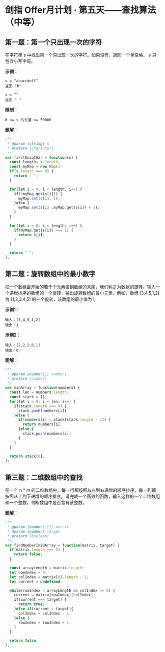 # 剑指 Offer月计划 · 第五天——查找算法（中等）



## 第一题：第一个只出现一次的字符

在字符串 s 中找出第一个只出现一次的字符。如果没有，返回一个单空格。 s 只包含小写字母。

**示例：**

```
s = "abaccdeff"
返回 "b"

s = "" 
返回 " "
```

**限制：**

`0 <= s 的长度 <= 50000`

**题解：**

```javascript
/**
 * @param {string} s
 * @return {character}
 */
var firstUniqChar = function(s) {
  const length= s.length;
  const myMap = new Map();
  if(s.length === 0) {
    return " ";
  }

  for(let i = 0; i < length; i++) {
    if(!myMap.get(s[i])) {
      myMap.set(s[i], 1);
    }else {
      myMap.set(s[i] ,myMap.get(s[i]) + 1);
    }
  }

  for(let i = 0; i < length; i++) {
    if(myMap.get(s[i]) === 1) {
      return s[i];
    }
  }

  return " ";
};
```



## 第二题：旋转数组中的最小数字

把一个数组最开始的若干个元素搬到数组的末尾，我们称之为数组的旋转。输入一个递增排序的数组的一个旋转，输出旋转数组的最小元素。例如，数组 [3,4,5,1,2] 为 [1,2,3,4,5] 的一个旋转，该数组的最小值为1。

**示例1：**

```
输入：[3,4,5,1,2]
输出：1
```

**示例2：**

```
输入：[2,2,2,0,1]
输出：0
```

**题解：**

```javascript
/**
 * @param {number[]} numbers
 * @return {number}
 */
var minArray = function(numbers) {
  const len = numbers.length;
  const stack = [];
  for(let i = 0; i < len; i++) {
    if(stack.length === 0) {
      stack.push(numbers[i])
    }else {
      if(numbers[i] < stack[stack.length - 1]) {
        return numbers[i];
      }else {
        stack.push(numbers[i])
      }
    }
  }

  return stack[0];
};
```



## 第三题：二维数组中的查找

在一个 n * m 的二维数组中，每一行都按照从左到右递增的顺序排序，每一列都按照从上到下递增的顺序排序。请完成一个高效的函数，输入这样的一个二维数组和一个整数，判断数组中是否含有该整数。

**题解：**

```javascript
/**
 * @param {number[][]} matrix
 * @param {number} target
 * @return {boolean}
 */
var findNumberIn2DArray = function(matrix, target) {
  if(matrix.length === 0) {
    return false;
  }

  const arrayLength = matrix.length;
  let rowIndex = 0;
  let colIndex = matrix[0].length - 1;
  let current = undefined;

  while(rowIndex < arrayLength && colIndex >= 0) {
    current = matrix[rowIndex][colIndex];
    if(current === target) {
      return true;
    }else if(current > target){
      colIndex = colIndex - 1;
    }else {
      rowIndex = rowIndex + 1;
    }
  }

  return false;
};
```

